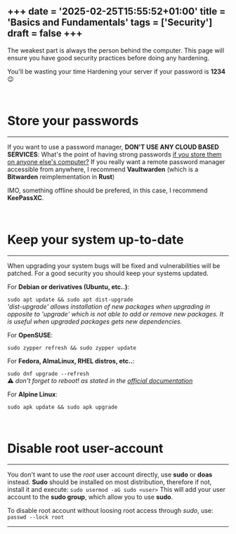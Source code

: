 +++
date = '2025-02-25T15:55:52+01:00'
title = 'Basics and Fundamentals'
tags = ['Security']
draft = false
+++
---

The weakest part is always the person behind the computer. This page will ensure you have good security practices before doing any hardening.

You'll be wasting your time Hardening your server if your password is **1234** 😉

<br>

# Store your passwords
---

If you want to use a password manager, **DON'T USE ANY CLOUD BASED SERVICES**: What's the point of having strong passwords <u>if you store them on anyone else's computer?</u> If you really want a remote password manager accessible from anywhere, I recommend **Vaultwarden** (which is a **Bitwarden** reimplementation in **Rust**)

IMO, something offline should be prefered, in this case, I recommend **KeePassXC**.

<br>

# Keep your system up-to-date
---

When upgrading your system bugs will be fixed and vulnerabilities will be patched. For a good security you should keep your systems updated.

For **Debian or derivatives (Ubuntu, etc..)**:

`sudo apt update && sudo apt dist-upgrade`<br>
*'dist-upgrade' allows installation of new packages when upgrading in opposite to 'upgrade' which is not able to add or remove new packages. It is useful when upgraded packages gets new dependencies.*

For **OpenSUSE**:

`sudo zypper refresh && sudo zypper update`

For **Fedora, AlmaLinux, RHEL distros, etc..**:

`sudo dnf upgrade --refresh`<br>
⚠️ *don't forget to reboot! as stated in the [official documentation](https://docs.fedoraproject.org/en-US/quick-docs/upgrading-fedora-offline/#sect-performing-system-upgrade)*

For **Alpine Linux**:

`sudo apk update && sudo apk upgrade`

<br>

# Disable root user-account
---

You don't want to use the *root* user account directly, use **sudo** or **doas** instead. **Sudo** should be installed on most distribution, therefore if not, install it and execute: `sudo usermod -aG sudo <user>` This will add your user account to the **sudo group**, which allow you to use **sudo**.

To disable root account without loosing root access through *sudo*, use: `passwd --lock root`

---

